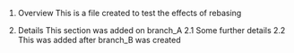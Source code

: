 1. Overview
This is a file created to test the effects of rebasing

2. Details
   This section was added on branch_A
2.1 Some further details
2.2 This was added after branch_B was created
